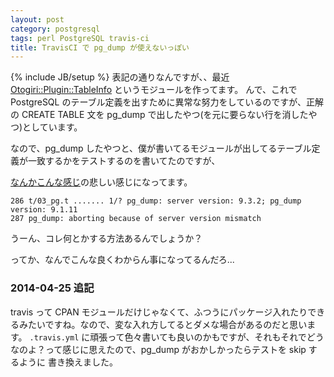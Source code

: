 ```yaml
---
layout: post
category: postgresql
tags: perl PostgreSQL travis-ci
title: TravisCI で pg_dump が使えないっぽい
---
```

{% include JB/setup %}
表記の通りなんですが、、最近 [Otogiri::Plugin::TableInfo](https://github.com/tsucchi/p5-Otogiri-Plugin-TableInfo) というモジュールを作ってます。
んで、これで PostgreSQL のテーブル定義を出すために異常な努力をしているのですが、正解の CREATE TABLE 文を pg_dump で出したやつ(を元に要らない行を消したやつ)としています。

なので、pg_dump したやつと、僕が書いてるモジュールが出してるテーブル定義が一致するかをテストするのを書いてたのですが、

[なんかこんな感じ](https://travis-ci.org/tsucchi/p5-Otogiri-Plugin-TableInfo/jobs/23331710#L286)の悲しい感じになってます。

```
286 t/03_pg.t ....... 1/? pg_dump: server version: 9.3.2; pg_dump version: 9.1.11
287 pg_dump: aborting because of server version mismatch
```

うーん、コレ何とかする方法あるんでしょうか？

ってか、なんでこんな良くわからん事になってるんだろ...

### 2014-04-25 追記
travis って CPAN モジュールだけじゃなくて、ふつうにパッケージ入れたりできるみたいですね。なので、変な入れ方してるとダメな場合があるのだと思います。
`.travis.yml` に頑張って色々書いても良いのかもですが、それもそれでどうなのよ？って感じに思えたので、pg_dump がおかしかったらテストを skip するように
書き換えました。
